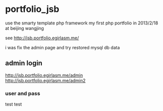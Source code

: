 # portfolio_jsb
use the smarty template php framework my first php portfolio in 2013/2/18 at beijing wangjing

see http://jsb.portfolio.egirlasm.me/

i was fix the admin page and try restored mysql db data

## admin login 

http://jsb.portfolio.egirlasm.me/admin
http://jsb.portfolio.egirlasm.me/admin2

### user and pass
test test
